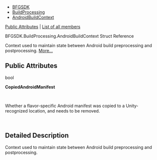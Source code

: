   - [BFGSDK](namespace_b_f_g_s_d_k.html)
  - [BuildProcessing](namespace_b_f_g_s_d_k_1_1_build_processing.html)
  - [AndroidBuildContext](struct_b_f_g_s_d_k_1_1_build_processing_1_1_android_build_context.html)

[Public Attributes](#pub-attribs) | [List of all
members](struct_b_f_g_s_d_k_1_1_build_processing_1_1_android_build_context-members.html)

BFGSDK.BuildProcessing.AndroidBuildContext Struct Reference

Context used to maintain state between Android build preprocessing and
postprocessing.
[More...](struct_b_f_g_s_d_k_1_1_build_processing_1_1_android_build_context.html#details)

##  Public Attributes

bool 

**CopiedAndroidManifest**

 

Whether a flavor-specific Android manifest was copied to a
Unity-recognized location, and needs to be removed.  

 

## Detailed Description

Context used to maintain state between Android build preprocessing and
postprocessing.

